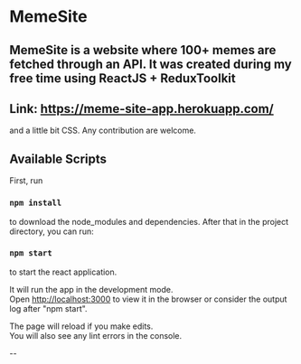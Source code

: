# MemeSite
## MemeSite is a website where 100+ memes are fetched through an API. It was created during my free time using ReactJS + ReduxToolkit
## Link: https://meme-site-app.herokuapp.com/
and a little bit CSS. Any contribution are welcome.

## Available Scripts
First, run 
### `npm install`
to download the node_modules and dependencies.
After that in the project directory, you can run: 

### `npm start`

to start the react application.

It will run the app in the development mode.\
Open [http://localhost:3000](http://localhost:3000) to view it in the browser or consider the output log after "npm start".

The page will reload if you make edits.\
You will also see any lint errors in the console.

--
